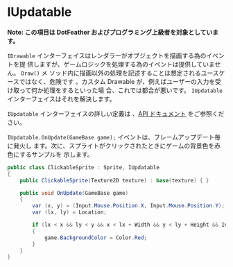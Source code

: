 # IUpdatable

**Note: この項目は DotFeather およびプログラミング上級者を対象としています。**

`IDrawable` インターフェイスはレンダラーがオブジェクトを描画する為のイベントを提
供しますが、ゲームロジックを処理する為のイベントは提供していません。 `Draw()` メ
ソッド内に描画以外の処理を記述することは想定されるユースケースではなく、危険です
。カスタム Drawable が、例えばユーザーの入力を受け取って何か処理をするといった場
合、これでは都合が悪いです。 `IUpdatable` インターフェイスはそれを解決します。

`IUpdatable` インターフェイスの詳しい定義は
、[API ドキュメント](https://dotfeather.netlify.com/api/dotfeather.iupdatable)
をご参照ください。

`IUpdatable.OnUpdate(GameBase game);` イベントは、フレームアップデート毎に発火し
ます。次に、スプライトがクリックされたときにゲームの背景色を赤色にするサンプルを
示します。

```cs
public class ClickableSprite : Sprite, IUpdatable
{
	public ClickableSprite(Texture2D texture) : base(texture) { }

	public void OnUpdate(GameBase game)
	{
		var (x, y) = (Input.Mouse.Position.X, Input.Mouse.Position.Y);
		var (lx, ly) = Location;

		if (lx < x && ly < y && x < lx + Width && y < ly + Height && Input.Mouse.IsLeftUp)
		{
			game.BackgroundColor = Color.Red;
		}
	}
}
```
